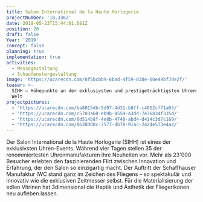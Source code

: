 ```yaml
---
title: Salon International de la Haute Horlogerie
projectNumber: '18.3362'
date: 2019-05-23T15:44:01.681Z
position: 20
draft: false
Year: '2019'
concept: false
planning: true
implementation: true
activities:
  - Messegestaltung
  - Schaufenstergestaltung
image: 'https://ucarecdn.com/8f5bcbb9-6bad-4f59-838e-00e49bf7de2f/'
teaser: >-
  SIHH – Höhepunkte an der exklusivsten und prestigeträchtigsten Uhrenmesse der
  Welt
projectpictures:
  - 'https://ucarecdn.com/ba8015db-5d97-4d31-b8ff-c4652cf71a03/'
  - 'https://ucarecdn.com/c5703a60-eb9b-4559-a3dd-7e36834f335d/'
  - 'https://ucarecdn.com/6d514b8f-4e8b-4740-abd4-d414c3d7c169/'
  - 'https://ucarecdn.com/0638d08c-7577-4b78-91ac-2424e573e4a4/'
---
```

Der Salon International de la Haute Horlogerie (SIHH) ist eines der exklusivsten Uhren-Events. Während vier Tagen stellen 35 der renommiertesten Uhrenmanufakturen ihre Neuheiten vor. Mehr als 23'000 Besucher erlebten den faszinierenden Flirt zwischen Innovation und Erfahrung, der den Salon so einzigartig macht. Der Auftritt der Schaffhauser Manufaktur IWC stand ganz im Zeichen des Fliegens –  so spektakulär und innovativ wie die exklusiven Zeitmesser selbst. Für die Materialisierung der edlen Vitrinen hat 3dimensional die Haptik und Ästhetik der Fliegerikonen neu aufleben lassen.

